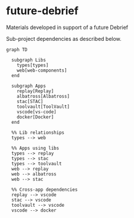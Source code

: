# future-debrief
Materials developed in support of a future Debrief

Sub-project dependencies as described below.
```mermaid
graph TD

  subgraph Libs
    types[types]
    web[web-components]
  end

  subgraph Apps
    replay[Replay]
    albatross[Albatross]
    stac[STAC]
    toolvault[ToolVault]
    vscode[vs-code]
    docker[Docker]
  end

  %% Lib relationships
  types --> web

  %% Apps using libs
  types --> replay
  types --> stac
  types --> toolvault
  web --> replay
  web --> albatross
  web --> stac

  %% Cross-app dependencies
  replay --> vscode
  stac --> vscode
  toolvault --> vscode
  vscode --> docker

```

